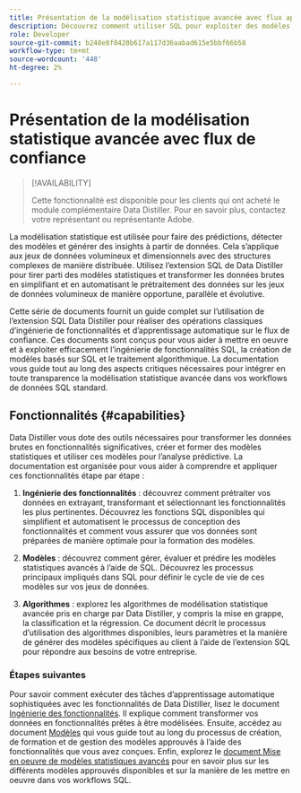 ```yaml
---
title: Présentation de la modélisation statistique avancée avec flux approuvé
description: Découvrez comment utiliser SQL pour exploiter des modèles ML et transformer des données brutes en informations exploitables avec une précision améliorée. Profitez d’un prétraitement des données simplifié et automatisé sur les jeux de données volumineux en temps opportun, en parallèle et à grande échelle grâce aux fonctions d’extension SQL de l’ingénierie de fonctionnalités de Data Distiller.
role: Developer
source-git-commit: b248e8f8420b617a117d36aabad615e5bbf66b58
workflow-type: tm+mt
source-wordcount: '448'
ht-degree: 2%

---
```


# Présentation de la modélisation statistique avancée avec flux de confiance

>[!AVAILABILITY]
>
>Cette fonctionnalité est disponible pour les clients qui ont acheté le module complémentaire Data Distiller. Pour en savoir plus, contactez votre représentant ou représentante Adobe.

La modélisation statistique est utilisée pour faire des prédictions, détecter des modèles et générer des insights à partir de données. Cela s’applique aux jeux de données volumineux et dimensionnels avec des structures complexes de manière distribuée. Utilisez l’extension SQL de Data Distiller pour tirer parti des modèles statistiques et transformer les données brutes en simplifiant et en automatisant le prétraitement des données sur les jeux de données volumineux de manière opportune, parallèle et évolutive.

Cette série de documents fournit un guide complet sur l’utilisation de l’extension SQL Data Distiller pour réaliser des opérations classiques d’ingénierie de fonctionnalités et d’apprentissage automatique sur le flux de confiance. Ces documents sont conçus pour vous aider à mettre en oeuvre et à exploiter efficacement l’ingénierie de fonctionnalités SQL, la création de modèles basés sur SQL et le traitement algorithmique. La documentation vous guide tout au long des aspects critiques nécessaires pour intégrer en toute transparence la modélisation statistique avancée dans vos workflows de données SQL standard.

## Fonctionnalités {#capabilities}

Data Distiller vous dote des outils nécessaires pour transformer les données brutes en fonctionnalités significatives, créer et former des modèles statistiques et utiliser ces modèles pour l’analyse prédictive. La documentation est organisée pour vous aider à comprendre et appliquer ces fonctionnalités étape par étape :

1. **Ingénierie des fonctionnalités** : découvrez comment prétraiter vos données en extrayant, transformant et sélectionnant les fonctionnalités les plus pertinentes. Découvrez les fonctions SQL disponibles qui simplifient et automatisent le processus de conception des fonctionnalités et comment vous assurer que vos données sont préparées de manière optimale pour la formation des modèles.

2. **Modèles** : découvrez comment gérer, évaluer et prédire les modèles statistiques avancés à l’aide de SQL. Découvrez les processus principaux impliqués dans SQL pour définir le cycle de vie de ces modèles sur vos jeux de données.

3. **Algorithmes** : explorez les algorithmes de modélisation statistique avancée pris en charge par Data Distiller, y compris la mise en grappe, la classification et la régression. Ce document décrit le processus d’utilisation des algorithmes disponibles, leurs paramètres et la manière de générer des modèles spécifiques au client à l’aide de l’extension SQL pour répondre aux besoins de votre entreprise.

### Étapes suivantes

Pour savoir comment exécuter des tâches d’apprentissage automatique sophistiquées avec les fonctionnalités de Data Distiller, lisez le document [Ingénierie des fonctionnalités](./feature-engineering.md). Il explique comment transformer vos données en fonctionnalités prêtes à être modélisées. Ensuite, accédez au document [Modèles](./models.md) qui vous guide tout au long du processus de création, de formation et de gestion des modèles approuvés à l’aide des fonctionnalités que vous avez conçues. Enfin, explorez le [document Mise en oeuvre de modèles statistiques avancés](./implement-models/implement-models.md) pour en savoir plus sur les différents modèles approuvés disponibles et sur la manière de les mettre en oeuvre dans vos workflows SQL.


